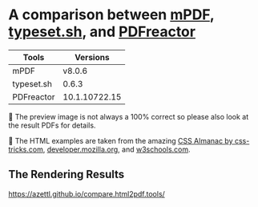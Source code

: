 # A comparison between [mPDF](https://mpdf.github.io/), [typeset.sh](https://typeset.sh/en/), and [PDFreactor](https://www.pdfreactor.com/)

Tools | Versions
------------ | -------------
mPDF | v8.0.6
typeset.sh | 0.6.3
PDFreactor | 10.1.10722.15

📢 The preview image is not always a 100% correct so please also look at the result PDFs for details.

💖 The HTML examples are taken from the amazing [CSS Almanac by css-tricks.com](https://css-tricks.com/almanac/), [developer.mozilla.org](https://developer.mozilla.org/en-US/docs/Web/CSS/), and [w3schools.com](https://www.w3schools.com/).

## The Rendering Results

https://azettl.github.io/compare.html2pdf.tools/
